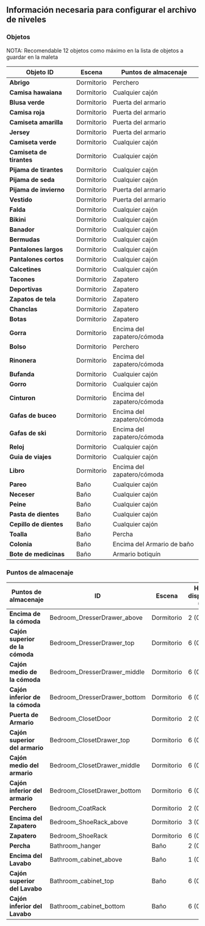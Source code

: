 
## Información necesaria para configurar el archivo de niveles

### Objetos
NOTA: Recomendable 12 objetos como máximo en la lista de objetos a guardar en la maleta

| Objeto ID | Escena | Puntos de almacenaje |
| ------------- | ------------- | ------------- |
| **Abrigo** | Dormitorio | Perchero |
| **Camisa hawaiana** | Dormitorio | Cualquier cajón |
| **Blusa verde** | Dormitorio | Puerta del armario |
| **Camisa roja** | Dormitorio | Puerta del armario |
| **Camiseta amarilla** | Dormitorio | Puerta del armario |
| **Jersey** | Dormitorio | Puerta del armario |
| **Camiseta verde** | Dormitorio | Cualquier cajón |
| **Camiseta de tirantes** | Dormitorio | Cualquier cajón |
| **Pijama de tirantes** | Dormitorio | Cualquier cajón |
| **Pijama de seda** | Dormitorio | Cualquier cajón |
| **Pijama de invierno** | Dormitorio | Puerta del armario |
| **Vestido** | Dormitorio | Puerta del armario |
| **Falda** | Dormitorio | Cualquier cajón |
| **Bikini** | Dormitorio | Cualquier cajón |
| **Banador** | Dormitorio | Cualquier cajón |
| **Bermudas** | Dormitorio | Cualquier cajón |
| **Pantalones largos** | Dormitorio | Cualquier cajón |
| **Pantalones cortos** | Dormitorio | Cualquier cajón |
| **Calcetines** | Dormitorio | Cualquier cajón |
| **Tacones** | Dormitorio | Zapatero |
| **Deportivas** | Dormitorio | Zapatero |
| **Zapatos de tela** | Dormitorio | Zapatero |
| **Chanclas** | Dormitorio | Zapatero |
| **Botas** | Dormitorio | Zapatero |
| **Gorra** | Dormitorio | Encima del zapatero/cómoda |
| **Bolso** | Dormitorio | Perchero |
| **Rinonera** | Dormitorio | Encima del zapatero/cómoda |
| **Bufanda** | Dormitorio | Cualquier cajón |
| **Gorro** | Dormitorio | Cualquier cajón |
| **Cinturon** | Dormitorio | Encima del zapatero/cómoda |
| **Gafas de buceo** | Dormitorio | Encima del zapatero/cómoda |
| **Gafas de ski** | Dormitorio | Encima del zapatero/cómoda |
| **Reloj** | Dormitorio | Cualquier cajón |
| **Guia de viajes** | Dormitorio | Cualquier cajón |
| **Libro** | Dormitorio | Encima del zapatero/cómoda |
| **Pareo** | Baño | Cualquier cajón |
| **Neceser** | Baño | Cualquier cajón |
| **Peine** | Baño | Cualquier cajón |
| **Pasta de dientes** | Baño | Cualquier cajón |
| **Cepillo de dientes** | Baño | Cualquier cajón |
| **Toalla** | Baño | Percha |
| **Colonia** | Baño | Encima del Armario de baño|
| **Bote de medicinas** | Baño | Armario botiquín |

### Puntos de almacenaje 

| Puntos de almacenaje  | ID | Escena | Huecos disponibles (INT)|
| ------------- | ------------- | ------------- | ------------- |
| **Encima de la cómoda** | Bedroom_DresserDrawer_above | Dormitorio | 2 (0-1)|
| **Cajón superior de la cómoda** | Bedroom_DresserDrawer_top | Dormitorio | 6 (0-5)|
| **Cajón medio de la cómoda** | Bedroom_DresserDrawer_middle | Dormitorio | 6 (0-5)|
| **Cajón inferior de la cómoda** | Bedroom_DresserDrawer_bottom | Dormitorio | 6 (0-5)|
| **Puerta de Armario** | Bedroom_ClosetDoor | Dormitorio | 2 (0-1)|
| **Cajón superior del armario** | Bedroom_ClosetDrawer_top | Dormitorio | 6 (0-5)|
| **Cajón medio del armario** | Bedroom_ClosetDrawer_middle | Dormitorio | 6 (0-5)|
| **Cajón inferior del armario** | Bedroom_ClosetDrawer_bottom | Dormitorio | 6 (0-5)|
| **Perchero** | Bedroom_CoatRack | Dormitorio | 2 (0-1)|
| **Encima del Zapatero** | Bedroom_ShoeRack_above | Dormitorio | 3 (0-2)|
| **Zapatero** | Bedroom_ShoeRack | Dormitorio | 6 (0-5)|
| **Percha** | Bathroom_hanger | Baño | 2 (0-1)|
| **Encima del Lavabo** | Bathroom_cabinet_above | Baño | 1 (0)|
| **Cajón superior del Lavabo** | Bathroom_cabinet_top | Baño | 6 (0-5)|
| **Cajón inferior del Lavabo** | Bathroom_cabinet_bottom | Baño | 6 (0-5)|


